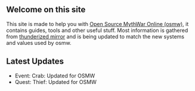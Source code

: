 ## Welcome on this site

This site is made to help you with [Open Source MythWar Online (osmw)](https://www.osmw.net), it contains guides, tools and other useful stuff. Most information is gathered from [thunderized mirror](https://thunderized.luigi311.com) and is being updated to match the new systems and values used by osmw.


## Latest Updates

- Event: Crab: Updated for OSMW
- Quest: Thief: Updated for OSMW
